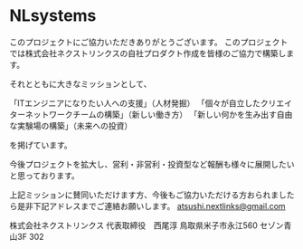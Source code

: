 # NLsystems

このプロジェクトにご協力いただきありがとうございます。
このプロジェクトでは株式会社ネクストリンクスの自社プロダクト作成を皆様のご協力で構築します。

それとともに大きなミッションとして、

「ITエンジニアになりたい人への支援」（人材発掘）
「個々が自立したクリエイターネットワークチームの構築」（新しい働き方）
「新しい何かを生み出す自由な実験場の構築」（未来への投資）

を掲げています。

今後プロジェクトを拡大し、営利・非営利・投資型など報酬も様々に展開したいと思っております。

上記ミッションに賛同いただけます方、今後もご協力いただける方おられましたら是非下記アドレスまでご連絡お願いします。
atsushi.nextlinks@gmail.com

株式会社ネクストリンクス
代表取締役　西尾淳
鳥取県米子市永江560 セゾン青山3F 302
